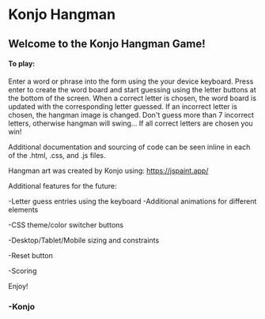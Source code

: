 # Konjo Hangman

## Welcome to the Konjo Hangman Game!

#### To play:

Enter a word or phrase into the form using the your device keyboard. Press enter
to create the word board and start guessing using the letter buttons at the
bottom of the screen. When a correct letter is chosen, the word board is updated
with the corresponding letter guessed. If an incorrect letter is chosen, the
hangman image is changed. Don't guess more than 7 incorrect letters, otherwise
hangman will swing... If all correct letters are chosen you win!

Additional documentation and sourcing of code can be seen inline in each of the
.html, .css, and .js files.

Hangman art was created by Konjo using: https://jspaint.app/

Additional features for the future:

-Letter guess entries using the keyboard
-Additional animations for different elements

-CSS theme/color switcher buttons

-Desktop/Tablet/Mobile sizing and constraints

-Reset button

-Scoring

Enjoy!

### -Konjo
